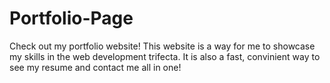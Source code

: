 # Portfolio-Page
Check out my portfolio website! This website is a way for me to showcase my skills in the web development trifecta. It is also a fast, convinient way to see my resume and contact me all in one! 
